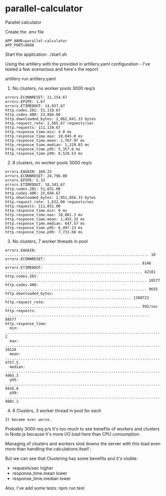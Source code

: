 # parallel-calculator
Parallel calculator

Create the .env file

```
APP_NAME=parallel-calculator
APP_PORT=8080
```

Start the application:
./start.sh

Using the artillery with the provided in artillery.yaml configuration - I've tested a few scenarious
and here's the report:

artillery run artillery.yaml    

1. No clusters, no worker pools 3000 req/s

```
errors.ECONNRESET: 21,154.67
errors.EPIPE: 1.67
errors.ETIMEDOUT: 14,937.67
http.codes.201: 51,110.67
http.codes.400: 23,804.00
http.downloaded_bytes: 2,862,841.33 bytes
http.request_rate: 1,565.67 requests/sec
http.requests: 111,110.67
http.response_time.min: 4.0 ms
http.response_time.max: 10,045.0 ms
http.response_time.mean: 1,767.97 ms
http.response_time.median: 1,229.03 ms
http.response_time.p95: 5,357.6 ms
http.response_time.p99: 8,528.53 ms ​
```

2. 8 clusters, no worker pools 3000 req/s

```
errors.EAGAIN: 160.33
errors.ECONNRESET: 24,796.00
errors.EPIPE: 5.33
errors.ETIMEDOUT: 10,343.67
http.codes.201: 51,031.00
http.codes.400: 25,694.67
http.downloaded_bytes: 2,951,856.33 bytes
http.request_rate: 1,632.00 requests/sec
http.requests: 111,031.00
http.response_time.min: 0 ms
http.response_time.max: 10,001.3 ms
http.response_time.mean: 1,455.33 ms
http.response_time.median: 647.57 ms
http.response_time.p95: 6,497.13 ms
http.response_time.p99: 7,731.60 ms
```

3. No clusters, 7 worker threads in pool

```
errors.EAGAIN: ................................................................. 18
errors.ECONNRESET: ............................................................. 8146
errors.ETIMEDOUT: .............................................................. 42181
http.codes.201: ................................................................ 28577
http.codes.400: ................................................................ 9655
http.downloaded_bytes: ......................................................... 1388723
http.request_rate: ............................................................. 592/sec
http.requests: ................................................................. 88577
http.response_time:
  min: ......................................................................... 2
  max: ......................................................................... 10126
  mean: ........................................................................ 4757.5
  median: ...................................................................... 4965.3
  p95: ......................................................................... 9416.8
  p99: ......................................................................... 9801.2
```


4. 8 Clusters, 3 worker thread in pool for each

```
It became ever worse. 
```

Probably 3000 req p/s it's too much to see benefits of workers and clusters in Node.js
because it's more I/O load here than CPU consumption.

Managing of clusters and workers slod downs the server with this load even more than handling the calculations itself ;

But we can see that Clustering has some benefits and it's visible: 
- requests/sec higher
- response_time.mean lower
- response_time.median lower


Also, I've add some tests: npm run test